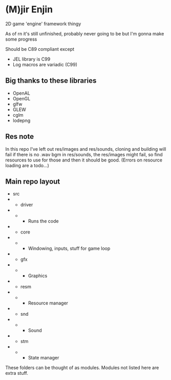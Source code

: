# (M)jir Enjin

2D game 'engine' framework thingy

As of rn it's still unfinished, probably never going to be but I'm gonna make some progress

Should be C89 compliant except
- JEL library is C99
- Log macros are variadic (C99)

## Big thanks to these libraries
- OpenAL
- OpenGL
- glfw
- GLEW
- cglm
- lodepng

## Res note
In this repo I've left out res/images and res/sounds, cloning and building will
fail if there is no .wav bgm in res/sounds, the res/images might fail, so find
resources to use for those and then it should be good. (Errors on resource loading
are a todo...)

## Main repo layout
- src
- - driver
- - - Runs the code
- - core
- - - Windowing, inputs, stuff for game loop
- - gfx
- - - Graphics
- - resm
- - - Resource manager
- - snd
- - - Sound
- - stm
- - - State manager

These folders can be thought of as modules. Modules not listed here are extra stuff.
